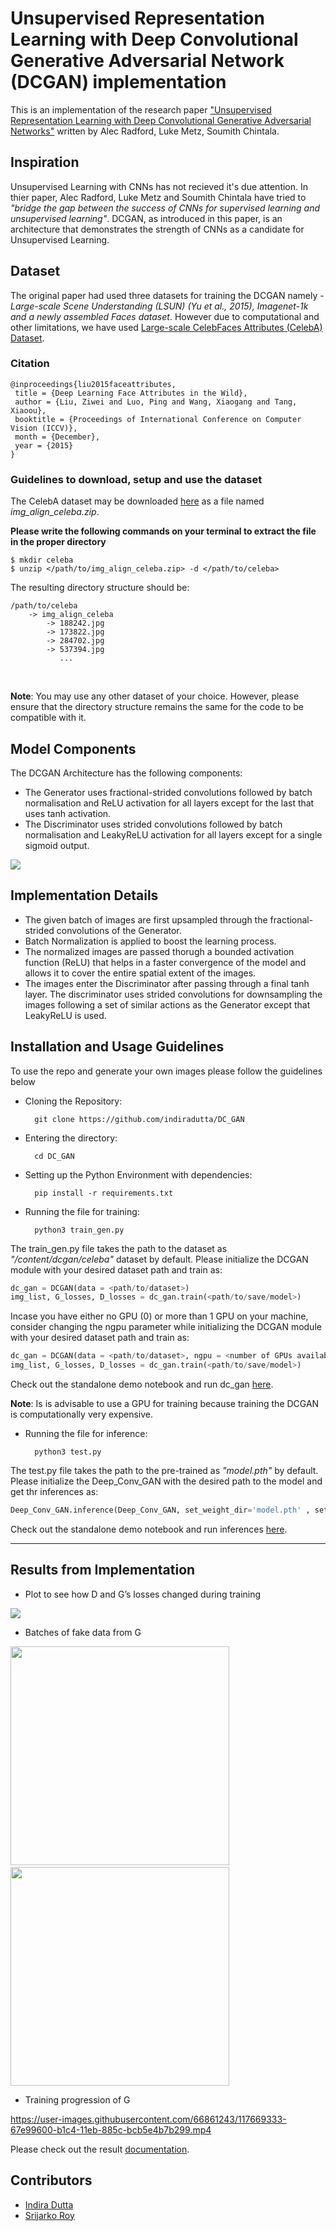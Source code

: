 # Unsupervised Representation Learning with Deep Convolutional Generative Adversarial Network (DCGAN) implementation
This is an implementation of the research paper <a href = "https://arxiv.org/abs/1511.06434.pdf">"Unsupervised Representation Learning with Deep Convolutional Generative Adversarial Networks"</a> written by Alec Radford, Luke Metz, Soumith Chintala.

## Inspiration
Unsupervised Learning with CNNs has not recieved it's due attention. In thier paper, Alec Radford, Luke Metz and Soumith Chintala have tried to *"bridge the gap between the success of CNNs for supervised learning and unsupervised learning"*. DCGAN, as introduced in this paper, is an architecture that demonstrates the strength of CNNs as a candidate for Unsupervised Learning.

## Dataset
The original paper had used three datasets for training the DCGAN namely - *Large-scale Scene Understanding (LSUN) (Yu et al., 2015), Imagenet-1k and a newly assembled Faces dataset*. However due to computational and other limitations, we have used <a href = "http://mmlab.ie.cuhk.edu.hk/projects/CelebA.html">Large-scale CelebFaces Attributes (CelebA) Dataset</a>.

### Citation
``` 
@inproceedings{liu2015faceattributes,
 title = {Deep Learning Face Attributes in the Wild},
 author = {Liu, Ziwei and Luo, Ping and Wang, Xiaogang and Tang, Xiaoou},
 booktitle = {Proceedings of International Conference on Computer Vision (ICCV)},
 month = {December},
 year = {2015} 
}
``` 
### Guidelines to download, setup and use the dataset
The CelebA dataset may be downloaded <a href = "https://drive.google.com/file/d/1yW6QkWcd6sWYB2rw9d-A36woiXVLTpny/view?usp=sharing">here</a> as a file named *img_align_celeba.zip*. 

**Please write the following commands on your terminal to extract the file in the proper directory**
```
$ mkdir celeba
$ unzip </path/to/img_align_celeba.zip> -d </path/to/celeba>
```
The resulting directory structure should be:
```
/path/to/celeba
    -> img_align_celeba
        -> 188242.jpg
        -> 173822.jpg
        -> 284702.jpg
        -> 537394.jpg
           ...
```
<br>

**Note**: You may use any other dataset of your choice. However, please ensure that the directory structure remains the same for the code to be compatible with it.

## Model Components
The DCGAN Architecture has the following components:

- The Generator uses fractional-strided convolutions followed by batch normalisation and ReLU activation for all layers except for the last that uses tanh activation.
- The Discriminator uses strided convolutions followed by batch normalisation and LeakyReLU activation for all layers except for a single sigmoid output.
<img src="https://miro.medium.com/max/846/1*rdXKdyfNjorzP10ZA3yNmQ.png" >

## Implementation Details
- The given batch of images are first upsampled through the fractional-strided convolutions of the Generator.
- Batch Normalization is applied to boost the learning process.
- The normalized images are passed thorugh a bounded activation function (ReLU) that helps in a faster convergence of the model and allows it to cover the entire spatial extent of the images.
- The images enter the Discriminator after passing through a final tanh layer. The discriminator uses strided convolutions for downsampling the images following a set of similar actions as the Generator except that LeakyReLU is used.

## Installation and Usage Guidelines
To use the repo and generate your own images please follow the guidelines below


- Cloning the Repository: 

        git clone https://github.com/indiradutta/DC_GAN
        
- Entering the directory: 

        cd DC_GAN
        
- Setting up the Python Environment with dependencies:

        pip install -r requirements.txt

- Running the file for training:

        python3 train_gen.py
        
The train_gen.py file takes the path to the dataset as *"/content/dcgan/celeba"* dataset by default. Please initialize the DCGAN module with your desired dataset path and train as:

```python
dc_gan = DCGAN(data = <path/to/dataset>)
img_list, G_losses, D_losses = dc_gan.train(<path/to/save/model>)
```

Incase you have either no GPU (0) or more than 1 GPU on your machine, consider changing the ngpu parameter while initializing the DCGAN module with your desired dataset path and train as:


```python
dc_gan = DCGAN(data = <path/to/dataset>, ngpu = <number of GPUs available>)
img_list, G_losses, D_losses = dc_gan.train(<path/to/save/model>)
```

Check out the standalone demo notebook and run dc_gan <a href = 'https://colab.research.google.com/github/indiradutta/DC_GAN/blob/main/demo/dcgan_standalone_demo.ipynb'>here</a>.

**Note**: Is is advisable to use a GPU for training because training the DCGAN is computationally very expensive.

- Running the file for inference:

        python3 test.py
        
The test.py file takes the path to the pre-trained as *"model.pth"* by default. Please initialize the Deep_Conv_GAN with the desired path to the model and get thr inferences as:

```python
Deep_Conv_GAN.inference(Deep_Conv_GAN, set_weight_dir='model.pth' , set_gen_dir='<path/to/save/inferences>')
```
Check out the standalone demo notebook and run inferences <a href = 'https://colab.research.google.com/drive/1C2vlQ2vR2fYGxkkSqAQNCAWxS0Hp_NrD?usp=sharing'>here</a>.

<hr>

## Results from Implementation

- Plot to see how D and G’s losses changed during training

<img src = "results/losses.png">

- Batches of fake data from G

<img src = "results/result.png" height = 350px width = 350px> &nbsp; &nbsp; <img src = "results/result2.png" height = 350px width = 350px>

- Training progression of G


https://user-images.githubusercontent.com/66861243/117669333-67e99600-b1c4-11eb-885c-bcb5e4b7b299.mp4

Please check out the result <a href = "docs/documentation.md">documentation</a>. 
## Contributors

- <a href = "https://github.com/indiradutta">Indira Dutta</a>
- <a href = "https://github.com/srijarkoroy">Srijarko Roy</a>
